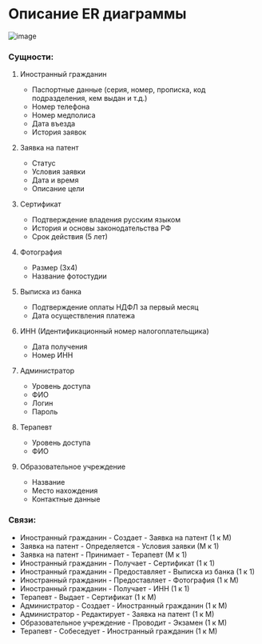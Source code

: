 # Описание ER диаграммы
![image](https://github.com/user-attachments/assets/9613b6b3-838f-45a6-a17e-7b6a510b98fa)

### Сущности:

1. Иностранный гражданин
   - Паспортные данные (серия, номер, прописка, код подразделения, кем выдан и т.д.)
   - Номер телефона
   - Номер медполиса
   - Дата въезда
   - История заявок

2. Заявка на патент
   - Статус
   - Условия заявки
   - Дата и время
   - Описание цели

3. Сертификат
   - Подтверждение владения русским языком
   - История и основы законодательства РФ
   - Срок действия (5 лет)

4. Фотография
   - Размер (3х4)
   - Название фотостудии

5. Выписка из банка
   - Подтверждение оплаты НДФЛ за первый месяц   
   - Дата осуществления платежа

6. ИНН (Идентификационный номер налогоплательщика)
   - Дата получения
   - Номер ИНН

7. Администратор
   - Уровень доступа
   - ФИО
   - Логин
   - Пароль

8. Терапевт
   - Уровень доступа
   - ФИО

9. Образовательное учреждение
   - Название
   - Место нахождения
   - Контактные данные

### Связи:

- Иностранный гражданин - Создает - Заявка на патент (1 к М)
- Заявка на патент - Определяется - Условия заявки (М к 1)
- Заявка на патент - Принимает - Терапевт (М к 1)
- Иностранный гражданин - Получает - Сертификат (1 к 1)
- Иностранный гражданин - Предоставляет - Выписка из банка (1 к 1)
- Иностранный гражданин - Предоставляет - Фотография (1 к М)
- Иностранный гражданин - Получает - ИНН (1 к 1)
- Терапевт - Выдает - Сертификат (1 к М)
- Администратор - Создает - Иностранный гражданин (1 к М)
- Администратор - Редактирует - Заявка на патент (1 к М)
- Образовательное учреждение - Проводит - Экзамен (1 к М)
- Терапевт - Собеседует - Иностранный гражданин (1 к М)












